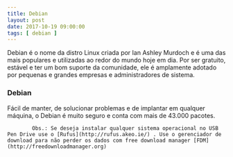 ```yaml
---
title: Debian
layout: post
date: 2017-10-19 09:00:00
tags: [ debian ]
---
```


Debian é o nome da distro Linux criada por Ian Ashley Murdoch e é uma das mais populares e utilizadas ao redor do mundo hoje em dia. Por ser gratuito, estável e ter um bom suporte da comunidade, ele é amplamente adotado por pequenas e grandes empresas e administradores de sistema.
### Debian

Fácil de manter, de solucionar problemas e de implantar em qualquer máquina, o Debian é muito seguro e conta com mais de 43.000 pacotes.


			Obs.: Se deseja instalar qualquer sistema operacional no USB Pen Drive use o [Rufus](http://rufus.akeo.ie/) . Use o gerenciador de download para não perder os dados com free download manager [FDM](http://freedownloadmanager.org)
